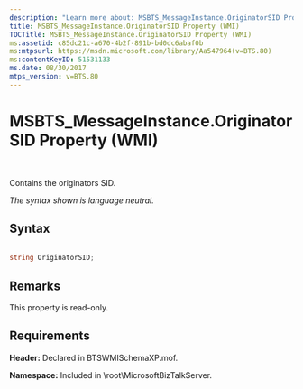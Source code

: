 ```yaml
---
description: "Learn more about: MSBTS_MessageInstance.OriginatorSID Property (WMI)"
title: MSBTS_MessageInstance.OriginatorSID Property (WMI)
TOCTitle: MSBTS_MessageInstance.OriginatorSID Property (WMI)
ms:assetid: c85dc21c-a670-4b2f-891b-bd0dc6abaf0b
ms:mtpsurl: https://msdn.microsoft.com/library/Aa547964(v=BTS.80)
ms:contentKeyID: 51531133
ms.date: 08/30/2017
mtps_version: v=BTS.80
---
```


# MSBTS\_MessageInstance.OriginatorSID Property (WMI)

 

Contains the originators SID.

*The syntax shown is language neutral.*

## Syntax

```C#
  
string OriginatorSID;  
```

## Remarks

This property is read-only.

## Requirements

**Header:** Declared in BTSWMISchemaXP.mof.

**Namespace:** Included in \\root\\MicrosoftBizTalkServer.

